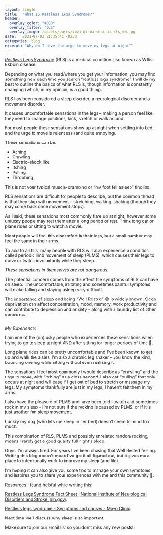 ```yaml
---
layout: single
title:  "What IS Restless Legs Syndrome?"
header:
  overlay_color: "#000"
  overlay_filter: "0.5"
  overlay_image: /assets/posts/2021-07-03-what-is-rls_00.jpg
date:   2021-07-03 21:35:41 -0230
categories: blog
excerpt: "Why do I have the urge to move my legs at night?"
---
```

<ins>*Restless Legs Syndrome*</ins> (RLS) is a medical condition also known as Willis-Ekbom disease.

Depending on what you read/where you get your information, you may find something new each time you search “restless legs syndrome”.  I will do my best to outline the basics of what RLS is, though information is constantly changing (which, in my opinion, is a good thing).

RLS has been considered a sleep disorder, a neurological disorder and a movement disorder.

It causes uncomfortable sensations in the legs – making a person feel like they need to change positions, kick, stretch or walk around. 

For most people these sensations show up at night when settling into bed, and the urge to move is relentless (and quite annoying). 

These sensations can be:
- Aching
- Crawling
- Electric–shock like
- Itching
- Pulling
- Throbbing

This is not your typical muscle-cramping or “my foot fell asleep” tingling. 

RLS sensations are difficult for people to describe, but the common thread is that they stop with movement – stretching, walking, shaking (though they may come back once movement stops).

As I said, these sensations most commonly flare up at night, however some unlucky people may feel them after a long period of rest. Think long car or plane rides or sitting to watch a movie.

Most people will feel this discomfort in their legs, but a small number may feel the same in their arms.

To add to all this, many people with RLS will also experience a condition called periodic limb movement of sleep (PLMS), which causes their legs to move or twitch involuntarily while they sleep.

*These sensations in themselves are not dangerous.*

The potential concern comes from the effect the symptoms of RLS can have on sleep. The uncomfortable, irritating and sometimes painful symptoms will make falling and staying asleep very difficult. 

The [importance of sleep](/blog/why-is-sleep-so-important/) and being “Well Rested” 😉 is widely known. Sleep deprivation can affect concentration, mood, memory, work productivity and can contribute to depression and anxiety - along with a laundry list of other concerns.


<img src="{{ site.url }}{{ site.baseurl }}/assets/posts/2021-07-03-what-is-rls_01.jpg" alt="">


<ins>*My Experience:*</ins>

I am one of the (un)lucky people who experiences these sensations when trying to go to sleep at night AND after sitting for longer periods of time 🥳. 

Long plane rides can be pretty uncomfortable and I’ve been known to get up and walk the aisles. I’m also a chronic leg shaker – you know the kind, bouncing one leg while sitting without even realizing it.

The sensations I feel most commonly I would describe as “crawling” and the urge to move, with “itching” as a close second. I also get “pulling” that only occurs at night and will ease if I get out of bed to stretch or massage my legs. My symptoms thankfully are just in my legs, I haven’t felt them in my arms.

I also have the pleasure of PLMS and have been told I twitch and sometimes rock in my sleep - I’m not sure if the rocking is caused by PLMS, or if it is just another fun sleep movement. 

Luckily my dog (who lets me sleep in her bed) doesn’t seem to mind too much.

This combination of RLS, PLMS and possibly unrelated random rocking, means I rarely get a good quality full night’s sleep. 

Guys, I’m always tired. For years I’ve been chasing that Well Rested feeling. Writing this blog doesn’t mean I’ve got it all figured out, but it gives me a place to intentionally work to improve my sleep (and life).

I’m hoping it can also give you some tips to manage your own symptoms and inspires you to share your experiences with me and this community 🤗.

Resources I found helpful while writing this:

[Restless Legs Syndrome Fact Sheet \| National Institute of Neurological Disorders and Stroke (nih.gov)](https://www.ninds.nih.gov/Disorders/Patient-Caregiver-Education/Fact-Sheets/Restless-Legs-Syndrome-Fact-Sheet).

[Restless legs syndrome - Symptoms and causes - Mayo Clinic](https://www.mayoclinic.org/diseases-conditions/restless-legs-syndrome/symptoms-causes/syc-20377168).

Next time we’ll discuss why sleep is so important.

Make sure to join our email list so you don’t miss any new posts!!
